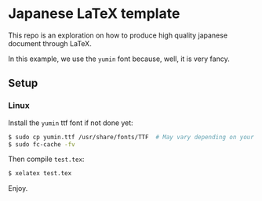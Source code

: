 # Japanese LaTeX template

This repo is an exploration on how to produce high quality japanese document
through LaTeX.

In this example, we use the `yumin` font because, well, it is very fancy.

## Setup

### Linux

Install the `yumin` ttf font if not done yet:

```bash
$ sudo cp yumin.ttf /usr/share/fonts/TTF  # May vary depending on your distrib.
$ sudo fc-cache -fv
```

Then compile `test.tex`:

```bash
$ xelatex test.tex
```

Enjoy.
